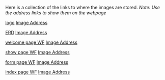 Here is a collection of the links to where the images are stored. 
*Note: Use the address links to show them on the webpage*

[logo](https://imgur.com/a/LwPWeev) [Image Address](https://i.imgur.com/LNADoYI.png)

[ERD](https://imgur.com/a/4h2otNl) [Image Address](https://i.imgur.com/rWumEFC.png)

[welcome page WF](https://imgur.com/a/AyZPa2q) [Image Address](https://i.imgur.com/TSXHwYX.png)

[show page WF](https://imgur.com/a/53hgTKl) [Image Address](https://i.imgur.com/wFd1MRs.png)

[form page WF](https://imgur.com/a/iYwmCKK) [Image Address](https://i.imgur.com/kEnw0Vu.png)

[index page WF](https://imgur.com/a/9hlUqB1) [Image Address](https://i.imgur.com/Jcmt7SO.png)